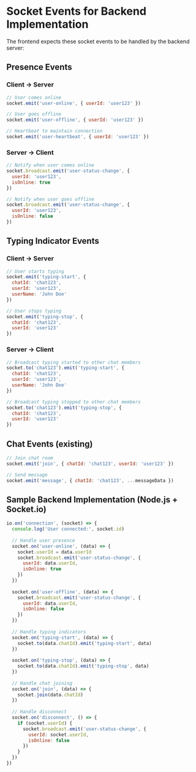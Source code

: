 # Socket Events for Backend Implementation

The frontend expects these socket events to be handled by the backend server:

## Presence Events

### Client -> Server
```javascript
// User comes online
socket.emit('user-online', { userId: 'user123' })

// User goes offline  
socket.emit('user-offline', { userId: 'user123' })

// Heartbeat to maintain connection
socket.emit('user-heartbeat', { userId: 'user123' })
```

### Server -> Client
```javascript
// Notify when user comes online
socket.broadcast.emit('user-status-change', { 
  userId: 'user123', 
  isOnline: true 
})

// Notify when user goes offline
socket.broadcast.emit('user-status-change', { 
  userId: 'user123', 
  isOnline: false 
})
```

## Typing Indicator Events

### Client -> Server
```javascript
// User starts typing
socket.emit('typing-start', {
  chatId: 'chat123',
  userId: 'user123',  
  userName: 'John Doe'
})

// User stops typing
socket.emit('typing-stop', {
  chatId: 'chat123',
  userId: 'user123'
})
```

### Server -> Client
```javascript
// Broadcast typing started to other chat members
socket.to('chat123').emit('typing-start', {
  chatId: 'chat123',
  userId: 'user123',
  userName: 'John Doe'  
})

// Broadcast typing stopped to other chat members
socket.to('chat123').emit('typing-stop', {
  chatId: 'chat123',
  userId: 'user123'
})
```

## Chat Events (existing)
```javascript
// Join chat room
socket.emit('join', { chatId: 'chat123', userId: 'user123' })

// Send message  
socket.emit('message', { chatId: 'chat123', ...messageData })
```

## Sample Backend Implementation (Node.js + Socket.io)

```javascript
io.on('connection', (socket) => {
  console.log('User connected:', socket.id)
  
  // Handle user presence
  socket.on('user-online', (data) => {
    socket.userId = data.userId
    socket.broadcast.emit('user-status-change', { 
      userId: data.userId, 
      isOnline: true 
    })
  })
  
  socket.on('user-offline', (data) => {
    socket.broadcast.emit('user-status-change', { 
      userId: data.userId, 
      isOnline: false 
    })
  })
  
  // Handle typing indicators
  socket.on('typing-start', (data) => {
    socket.to(data.chatId).emit('typing-start', data)
  })
  
  socket.on('typing-stop', (data) => {
    socket.to(data.chatId).emit('typing-stop', data)
  })
  
  // Handle chat joining
  socket.on('join', (data) => {
    socket.join(data.chatId)
  })
  
  // Handle disconnect
  socket.on('disconnect', () => {
    if (socket.userId) {
      socket.broadcast.emit('user-status-change', { 
        userId: socket.userId, 
        isOnline: false 
      })
    }
  })
})
```